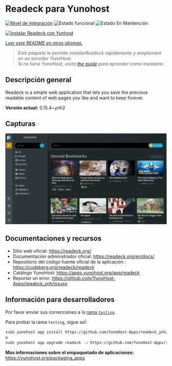 <!--
Este archivo README esta generado automaticamente<https://github.com/YunoHost/apps/tree/master/tools/readme_generator>
No se debe editar a mano.
-->

# Readeck para Yunohost

[![Nivel de integración](https://dash.yunohost.org/integration/readeck.svg)](https://ci-apps.yunohost.org/ci/apps/readeck/) ![Estado funcional](https://ci-apps.yunohost.org/ci/badges/readeck.status.svg) ![Estado En Mantención](https://ci-apps.yunohost.org/ci/badges/readeck.maintain.svg)

[![Instalar Readeck con Yunhost](https://install-app.yunohost.org/install-with-yunohost.svg)](https://install-app.yunohost.org/?app=readeck)

*[Leer este README en otros idiomas.](./ALL_README.md)*

> *Este paquete le permite instalarReadeck rapidamente y simplement en un servidor YunoHost.*  
> *Si no tiene YunoHost, visita [the guide](https://yunohost.org/install) para aprender como instalarla.*

## Descripción general

Readeck is a simple web application that lets you save the precious readable content of web pages you like and want to keep forever.

**Versión actual:** 0.15.4~ynh2

## Capturas

![Captura de Readeck](./doc/screenshots/dark.webp)

## Documentaciones y recursos

- Sitio web oficial: <https://readeck.org/>
- Documentación administrador oficial: <https://readeck.org/en/docs/>
- Repositorio del código fuente oficial de la aplicación : <https://codeberg.org/readeck/readeck>
- Catálogo YunoHost: <https://apps.yunohost.org/app/readeck>
- Reportar un error: <https://github.com/YunoHost-Apps/readeck_ynh/issues>

## Información para desarrolladores

Por favor enviar sus correcciones a la [rama `testing`](https://github.com/YunoHost-Apps/readeck_ynh/tree/testing).

Para probar la rama `testing`, sigue asÍ:

```bash
sudo yunohost app install https://github.com/YunoHost-Apps/readeck_ynh/tree/testing --debug
o
sudo yunohost app upgrade readeck -u https://github.com/YunoHost-Apps/readeck_ynh/tree/testing --debug
```

**Mas informaciones sobre el empaquetado de aplicaciones:** <https://yunohost.org/packaging_apps>

